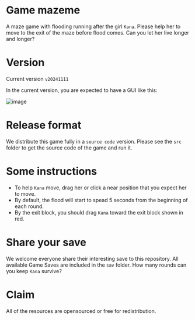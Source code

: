 # Game mazeme
A maze game with flooding running after the girl `Kana`. Please help her to move to the exit of the maze before flood comes. Can you let her live longer and longer?


# Version
Current version `v20241111`

In the current version, you are expected to have a GUI like this:

![image](https://github.com/user-attachments/assets/d8b0135a-6a32-46ae-a2c1-1a711a4390ab)


# Release format
We distribute this game fully in a `source code` version. Please see the `src` folder to get the source code of the game and run it.


# Some instructions
- To help `Kana` move, drag her or click a near position that you expect her to move.
- By default, the flood will start to spead 5 seconds from the beginning of each round.
- By the exit block, you should drag `Kana` toward the exit block shown in red.


# Share your save
We welcome everyone share their interesting save to this repository. All available Game Saves are included in the `sav` folder. How many rounds can you keep `Kana` survive?


# Claim
All of the resources are opensourced or free for redistribution.

